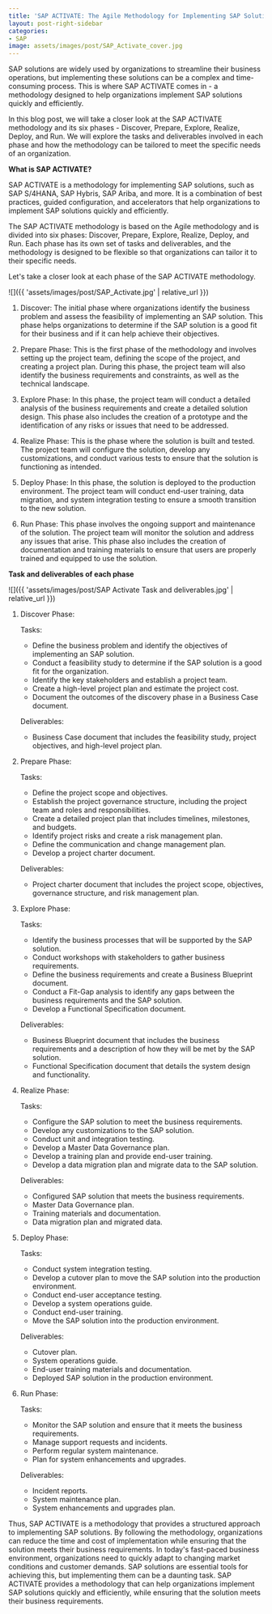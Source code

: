```yaml
---
title: 'SAP ACTIVATE: The Agile Methodology for Implementing SAP Solutions'
layout: post-right-sidebar
categories:
- SAP
image: assets/images/post/SAP_Activate_cover.jpg
---
```


SAP solutions are widely used by organizations to streamline their business operations, but implementing these solutions can be a complex and time-consuming process. This is where SAP ACTIVATE comes in - a methodology designed to help organizations implement SAP solutions quickly and efficiently. 

In this blog post, we will take a closer look at the SAP ACTIVATE methodology and its six phases - Discover, Prepare, Explore, Realize, Deploy, and Run. We will explore the tasks and deliverables involved in each phase and how the methodology can be tailored to meet the specific needs of an organization. 

**What is SAP ACTIVATE?**

SAP ACTIVATE is a methodology for implementing SAP solutions, such as SAP S/4HANA, SAP Hybris, SAP Ariba, and more. It is a combination of best practices, guided configuration, and accelerators that help organizations to implement SAP solutions quickly and efficiently.

The SAP ACTIVATE methodology is based on the Agile methodology and is divided into six phases: Discover, Prepare, Explore, Realize, Deploy, and Run. Each phase has its own set of tasks and deliverables, and the methodology is designed to be flexible so that organizations can tailor it to their specific needs.

Let's take a closer look at each phase of the SAP ACTIVATE methodology.

![]({{ 'assets/images/post/SAP_Activate.jpg' | relative_url }})

1. Discover: The initial phase where organizations identify the business problem and assess the feasibility of implementing an SAP solution. This phase helps organizations to determine if the SAP solution is a good fit for their business and if it can help achieve their objectives.

2. Prepare Phase: This is the first phase of the methodology and involves setting up the project team, defining the scope of the project, and creating a project plan. During this phase, the project team will also identify the business requirements and constraints, as well as the technical landscape.

3. Explore Phase: In this phase, the project team will conduct a detailed analysis of the business requirements and create a detailed solution design. This phase also includes the creation of a prototype and the identification of any risks or issues that need to be addressed.

4. Realize Phase: This is the phase where the solution is built and tested. The project team will configure the solution, develop any customizations, and conduct various tests to ensure that the solution is functioning as intended.

5. Deploy Phase: In this phase, the solution is deployed to the production environment. The project team will conduct end-user training, data migration, and system integration testing to ensure a smooth transition to the new solution.

6. Run Phase: This phase involves the ongoing support and maintenance of the solution. The project team will monitor the solution and address any issues that arise. This phase also includes the creation of documentation and training materials to ensure that users are properly trained and equipped to use the solution.


**Task and deliverables of each phase**

![]({{ 'assets/images/post/SAP Activate Task and deliverables.jpg' | relative_url }})

1. Discover Phase:

	Tasks:

	* Define the business problem and identify the objectives of implementing an SAP solution.
	* Conduct a feasibility study to determine if the SAP solution is a good fit for the organization.
	* Identify the key stakeholders and establish a project team.
	* Create a high-level project plan and estimate the project cost.
	* Document the outcomes of the discovery phase in a Business Case document.

	Deliverables:

	* Business Case document that includes the feasibility study, project objectives, and high-level project plan.


2. Prepare Phase:

	Tasks:

	* Define the project scope and objectives.
	* Establish the project governance structure, including the project team and roles and responsibilities.
	* Create a detailed project plan that includes timelines, milestones, and budgets.
	* Identify project risks and create a risk management plan.
	* Define the communication and change management plan.
	* Develop a project charter document.

	Deliverables:

	* Project charter document that includes the project scope, objectives, governance structure, and risk management plan.

3. Explore Phase:
	
	Tasks:

	* Identify the business processes that will be supported by the SAP solution.
	*	Conduct workshops with stakeholders to gather business requirements.
	*	Define the business requirements and create a Business Blueprint document.
	*	Conduct a Fit-Gap analysis to identify any gaps between the business requirements and the SAP solution.
	* Develop a Functional Specification document.

	Deliverables:

	* Business Blueprint document that includes the business requirements and a description of how they will be met by the SAP solution.
	* Functional Specification document that details the system design and functionality.

4. Realize Phase:

	Tasks:

	* Configure the SAP solution to meet the business requirements.
	* Develop any customizations to the SAP solution.
	* Conduct unit and integration testing.
	* Develop a Master Data Governance plan.
	* Develop a training plan and provide end-user training.
	* Develop a data migration plan and migrate data to the SAP solution.

	Deliverables:

	* Configured SAP solution that meets the business requirements.
	* Master Data Governance plan.
	* Training materials and documentation.
	* Data migration plan and migrated data.

5. Deploy Phase:

	Tasks:

	* Conduct system integration testing.
	* Develop a cutover plan to move the SAP solution into the production environment.
	* Conduct end-user acceptance testing.
	* Develop a system operations guide.
	* Conduct end-user training.
	* Move the SAP solution into the production environment.

	Deliverables:

	* Cutover plan.
	* System operations guide.
	* End-user training materials and documentation.
	* Deployed SAP solution in the production environment.

6. Run Phase:

	Tasks:
	
	* Monitor the SAP solution and ensure that it meets the business requirements.
	* Manage support requests and incidents.
	* Perform regular system maintenance.
	* Plan for system enhancements and upgrades.

	Deliverables:

	* Incident reports.
	* System maintenance plan.
	* System enhancements and upgrades plan.


Thus, SAP ACTIVATE is a methodology that provides a structured approach to implementing SAP solutions. By following the methodology, organizations can reduce the time and cost of implementation while ensuring that the solution meets their business requirements. In today's fast-paced business environment, organizations need to quickly adapt to changing market conditions and customer demands. SAP solutions are essential tools for achieving this, but implementing them can be a daunting task. SAP ACTIVATE provides a methodology that can help organizations implement SAP solutions quickly and efficiently, while ensuring that the solution meets their business requirements.
